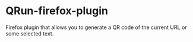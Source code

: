 # QRun-firefox-plugin
Firefox plugin that allows you to generate a QR code of the current URL or some selected text.
